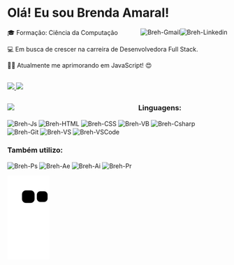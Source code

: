 # Olá! Eu sou Brenda Amaral!

<div style: "display: inline_block">
  <a href="https://www.linkedin.com/in/brenda-amaral-710641209/" target="_blank"><img align="right" alt="Breh-Linkedin" src="https://img.shields.io/badge/-LinkedIn-blue?style=flat&logo=Linkedin&logoColor=white&link=https://www.linkedin.com/in/brenda-amaral-710641209/" target="_blank"></a>
  <a href="mailto:brendaamaral2001@gmail.com"><img align="right" alt="Breh-Gmail" src="https://img.shields.io/badge/-Gmail-red?style=flat&logo=Gmail&logoColor=white&link=brendaamaral2001@gmail.com" target="_blank"></a>
</div>

:mortar_board: Formação: Ciência da Computação

:computer: Em busca de crescer na carreira de Desenvolvedora Full Stack.

:woman_technologist: Atualmente me aprimorando em JavaScript! :heart_eyes:

<div><br>
  <a href="https://github.com/Breh2001/"/>
  <img height="160cm" src="https://github-readme-stats.vercel.app/api?username=Breh2001&show_icons=true&theme=bear"/>
  <img height="160cm" src="https://github-readme-stats.vercel.app/api/top-langs/?username=Breh2001&layout=compact&langs_count=16&theme=bear"/>
</div>

##

<div>
  
 <a href="url"><img src="https://i.pinimg.com/564x/04/da/8d/04da8dbc58d5b8678bfcbd91f53f3ea0.jpg" align="left" width="300cm" ></a>
  
### Linguagens:
  
<div style: "display: inline_block">
  <img align="center" alt="Breh-Js" src="https://img.shields.io/badge/-Javascript-blue?style=flat&logo=JavaScript&logoColor=white&color=yellow"/>
  <img align="center" alt="Breh-HTML" src="https://img.shields.io/badge/-HTML5-blue?style=flat&logo=HTML5&logoColor=white&color=important"/>
  <img align="center" alt="Breh-CSS" src="https://img.shields.io/badge/-CSS3-blue?style=flat&logo=CSS3&logoColor=white&color=blue"/>
  <img align="center" alt="Breh-VB" src="https://img.shields.io/badge/-VisualBasic.Net-blue?style=flat&logo=visualbasic&logoColor=white&color=blueviolet"/>
  <img align="center" alt="Breh-Csharp" src="https://img.shields.io/badge/-Csharp-blue?style=flat&logo=Csharp&logoColor=white&color=blueviolet"/>
  <img align="center" alt="Breh-Git" src="https://img.shields.io/badge/-Git-blue?style=flat&logo=Git&logoColor=white&color=orange"/>
  <img align="center" alt="Breh-VS" src="https://img.shields.io/badge/-VisualStudio-blue?style=flat&logo=visualstudio&logoColor=white&color=blueviolet"/>
  <img align="center" alt="Breh-VSCode" src="https://img.shields.io/badge/-VSCode-blue?style=flat&logo=visualstudiocode&logoColor=white&color=informational"/>
</div>
  
### Também utilizo:
  
<div style: "display: inline_block">
  <img align="center" alt="Breh-Ps" src="https://img.shields.io/badge/-Photoshop-blue?style=flat&logo=adobephotoshop&logoColor=white&color=blue"/>
  <img align="center" alt="Breh-Ae" src="https://img.shields.io/badge/-AfterEffects-blue?style=flat&logo=adobeaftereffects&logoColor=white&color=blueviolet"/>
  <img align="center" alt="Breh-Ai" src="https://img.shields.io/badge/-Illustrator-blue?style=flat&logo=adobeillustrator&logoColor=white&color=orange"/>
  <img align="center" alt="Breh-Pr" src="https://img.shields.io/badge/-Premiere-blue?style=flat&logo=adobepremierepro&logoColor=white&color=blueviolet"/>
</div>
</div>

![Snake animation](https://github.com/Breh2001/Breh2001/blob/output/github-contribution-grid-snake.svg)
